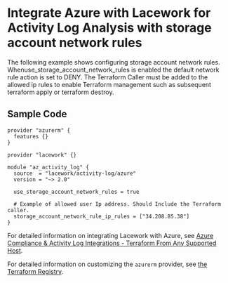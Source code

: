 # Integrate Azure with Lacework for Activity Log Analysis with storage account network rules

The following example shows configuring storage account network rules. Whenuse_storage_account_network_rules is enabled the default network rule action is set to DENY. The Terraform Caller must be added to the allowed ip rules to enable Terraform management such as subsequent terraform apply or terraform destroy.

## Sample Code

```hcl
provider "azurerm" {
  features {}
}

provider "lacework" {}

module "az_activity_log" {
  source  = "lacework/activity-log/azure"
  version = "~> 2.0"

  use_storage_account_network_rules = true

  # Example of allowed user Ip address. Should Include the Terraform caller.
  storage_account_network_rule_ip_rules = ["34.208.85.38"]
}
```

For detailed information on integrating Lacework with Azure, see [Azure Compliance & Activity Log Integrations - Terraform From Any Supported Host](https://docs.lacework.com/onboarding/azure-compliance-and-activity-log-integrations-terraform-from-any-supported-host).

For detailed information on customizing the `azurerm` provider, see [the Terraform Registry](https://registry.terraform.io/providers/hashicorp/azurerm/latest/docs).
